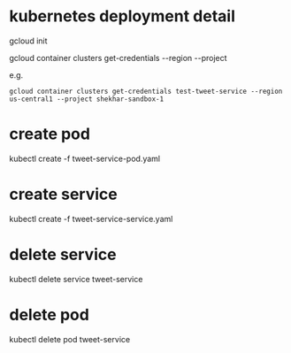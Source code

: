 # kubernetes deployment detail

gcloud init

gcloud container clusters get-credentials <cluster-name> --region <region-name> --project <project-name>

e.g.

    gcloud container clusters get-credentials test-tweet-service --region us-central1 --project shekhar-sandbox-1


# create pod

kubectl create -f tweet-service-pod.yaml

# create service

kubectl create -f tweet-service-service.yaml


# delete service

kubectl delete service tweet-service

# delete pod

kubectl delete pod tweet-service



